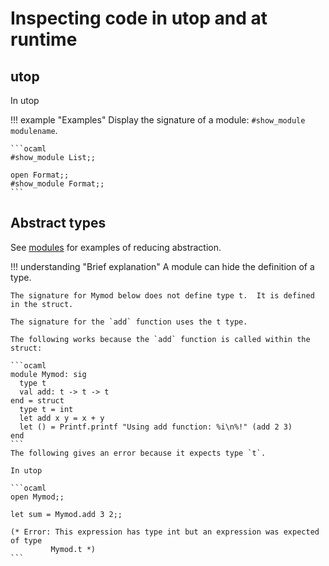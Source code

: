 # Inspecting code in utop and at runtime

## utop

In utop

!!! example "Examples"
    Display the signature of a module: `#show_module modulename`.
    
    ```ocaml
    #show_module List;;
    
    open Format;;
    #show_module Format;;
    ```
## Abstract types

See [modules](../modules.md) for examples of reducing abstraction.

!!! understanding "Brief explanation"
    A module can hide the definition of a type.
    
    The signature for Mymod below does not define type t.  It is defined in the struct.
    
    The signature for the `add` function uses the t type.
    
    The following works because the `add` function is called within the struct:
    
    ```ocaml
    module Mymod: sig
      type t
      val add: t -> t -> t
    end = struct
      type t = int
      let add x y = x + y 
      let () = Printf.printf "Using add function: %i\n%!" (add 2 3)
    end
    ```
    The following gives an error because it expects type `t`.
    
    In utop
    
    ```ocaml
    open Mymod;;
    
    let sum = Mymod.add 3 2;;
    
    (* Error: This expression has type int but an expression was expected of type
             Mymod.t *)
    ```
    
    